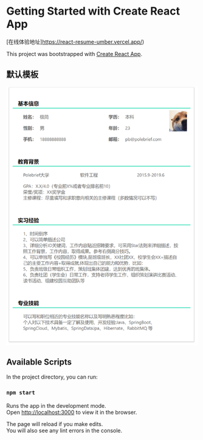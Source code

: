 # Getting Started with Create React App

[在线体验地址]https://react-resume-umber.vercel.app/)

This project was bootstrapped with [Create React App](https://create-react-app.dev).

## 默认模板
![](./src/imgs/demo0.png)

## Available Scripts

In the project directory, you can run:

### `npm start`

Runs the app in the development mode.\
Open [http://localhost:3000](http://localhost:3000) to view it in the browser.

The page will reload if you make edits.\
You will also see any lint errors in the console.
